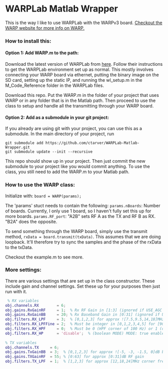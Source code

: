 # WARPLab Matlab Wrapper
This is the way I like to use WARPLab with the WARPv3 board. [Checkout the WARP website for more info on WARP.](https://warpproject.org/trac)

### How to install this: 
#### Option 1: Add WARP.m to the path:
Download the latest version of WARPLab from [here](https://warpproject.org/trac/wiki/WARPLab/Downloads). Follow their instructions to get the WARPLab environment set up as normal. This mostly involves connecting your WARP board via ethernet, putting the binary image on the SD card, setting up the static IP, and running the wl_setup.m in the M_Code_Reference folder in the WARPLab files. 

Download this repo. Put the WARP.m in the folder of your project that uses WARP or in any folder that is in the Matlab path. Then proceed to use the class to setup and handle all the transmitting through your WARP board.

#### Option 2: Add as a submodule in your git project:
If you already are using git with your project, you can use this as a submodule. In the main directory of your project, run
```
git submodule add https://github.com/ctarver/WARPLab-Matlab-Wrapper.git
git submodule update --init --recursive
```
This repo should show up in your project. Then just commit the new submodule to your project like you would commit anything. 
To use the class, you still need to add the WARP.m to your Matlab path.

### How to use the WARP class:
Initialize with:
`board = WARP(params);`

The 'params' stuct needs to contain the following:
  `params.nBoards`: Number of boards. Currently, I only use 1 board, so I haven't fully set this up for more boards.
  `params.RF_port`: "A2B" sets RF A as the TX and RF B as RX. "B2A" does the opposite.
  
To send something through the WARP board, simply use the transmit method, `rxData = board.transmit(txData)`. This assumes that we are doing loopback. It'll therefore try to sync the samples and the phase of the rxData to the txData.   

Checkout the example.m to see more. 
  
### More settings:
  There are various settings that are set up in the class constructor. These include gain and channel settings. Set these up for your purposes then just run with it.

```matlab
 % RX variables
obj.channels.RX        = 6;
obj.gains.RxGainRF     = 1;  % Rx RF Gain in [1:3] (ignored if USE_AGC is true)
obj.gains.RxGainBB     = 20; % Rx Baseband Gain in [0:31] (ignored if USE_AGC is true)
obj.filters.RX_LPF     = 3;  % [0,1,2,3] for approx ![7.5,9.5,14,18]MHz corner
obj.filters.RX_LPFFine = 2;  % Must be integer in [0,1,2,3,4,5] for [90,95,100,105,110]% scaling to LPF corner frequency
obj.filters.RX_HPF     = 0;  % Must be 0 (HPF corner of 100 Hz) or 1 (default; HPF corner of 30 kHz) This filter setting is only used when RXHP is 'disable' (ie 0)
obj.filters.RX_HP      = 'disable';  % (boolean MODE) MODE: true enables RXHP on the node when in manual gain control false disables RXHP on the node when in manual gain control
            
% TX variables
obj.channels.TX     = 6;
obj.gains.TxGainBB  = 3;  % [0,1,2,3] for approx ![-5, -3, -1.5, 0]dB baseband gain
obj.gains.TXGainRF  = 55; % [0:63] for approx [0:31]dB RF gain
obj.filters.TX_LPF  = 1;  % [1,2,3] for approx [12,18,24]MHz corner frequencies ([24,36,48]MHz bandwidths)
```            
              
